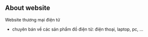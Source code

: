 ## About website
Website thương mại điện tử
- chuyên bán về các sản phẩm đồ điện tử: điện thoại, laptop, pc, ...
